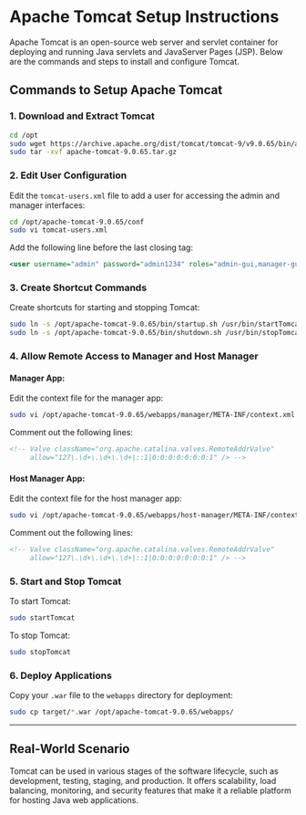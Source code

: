 # Apache Tomcat Setup Instructions

Apache Tomcat is an open-source web server and servlet container for deploying and running Java servlets and JavaServer Pages (JSP). Below are the commands and steps to install and configure Tomcat.

## Commands to Setup Apache Tomcat

### 1. **Download and Extract Tomcat**

```bash
cd /opt
sudo wget https://archive.apache.org/dist/tomcat/tomcat-9/v9.0.65/bin/apache-tomcat-9.0.65.tar.gz
sudo tar -xvf apache-tomcat-9.0.65.tar.gz
```

### 2. **Edit User Configuration**

Edit the `tomcat-users.xml` file to add a user for accessing the admin and manager interfaces:

```bash
cd /opt/apache-tomcat-9.0.65/conf
sudo vi tomcat-users.xml
```

Add the following line before the last closing tag:

```xml
<user username="admin" password="admin1234" roles="admin-gui,manager-gui"/>
```

### 3. **Create Shortcut Commands**

Create shortcuts for starting and stopping Tomcat:

```bash
sudo ln -s /opt/apache-tomcat-9.0.65/bin/startup.sh /usr/bin/startTomcat
sudo ln -s /opt/apache-tomcat-9.0.65/bin/shutdown.sh /usr/bin/stopTomcat
```

### 4. **Allow Remote Access to Manager and Host Manager**

#### Manager App:

Edit the context file for the manager app:

```bash
sudo vi /opt/apache-tomcat-9.0.65/webapps/manager/META-INF/context.xml
```

Comment out the following lines:

```xml
<!-- Valve className="org.apache.catalina.valves.RemoteAddrValve"
     allow="127\.\d+\.\d+\.\d+|::1|0:0:0:0:0:0:0:1" /> -->
```

#### Host Manager App:

Edit the context file for the host manager app:

```bash
sudo vi /opt/apache-tomcat-9.0.65/webapps/host-manager/META-INF/context.xml
```

Comment out the following lines:

```xml
<!-- Valve className="org.apache.catalina.valves.RemoteAddrValve"
     allow="127\.\d+\.\d+\.\d+|::1|0:0:0:0:0:0:0:1" /> -->
```

### 5. **Start and Stop Tomcat**

To start Tomcat:

```bash
sudo startTomcat
```

To stop Tomcat:

```bash
sudo stopTomcat
```

### 6. **Deploy Applications**

Copy your `.war` file to the `webapps` directory for deployment:

```bash
sudo cp target/*.war /opt/apache-tomcat-9.0.65/webapps/
```

---

## Real-World Scenario

Tomcat can be used in various stages of the software lifecycle, such as development, testing, staging, and production. It offers scalability, load balancing, monitoring, and security features that make it a reliable platform for hosting Java web applications.



